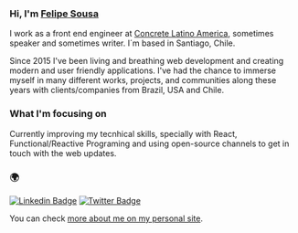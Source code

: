 ### Hi, I'm [Felipe Sousa](https://felipesousa.space)

I work as a front end engineer at [Concrete Latino America](https://www.linkedin.com/company/concrete-latinoamerica/), sometimes speaker and sometimes writer. I´m based in Santiago, Chile.

Since 2015 I've been living and breathing web development and creating modern and user friendly applications. I've had the chance to immerse myself in many different works, projects, and communities along these years with clients/companies from Brazil, USA and Chile.

### What I'm focusing on

Currently improving my tecnhical skills, specially with React, Functional/Reactive Programing and using open-source channels to get in touch with the web updates.

### 🌍

[![Linkedin Badge](https://img.shields.io/badge/-LinkedIn-blue?style=flat-square&logo=Linkedin&logoColor=white&link=https://www.linkedin.com/in/harshkumarkhatri/)](https://www.linkedin.com/in/luisfelipesousa/)  [![Twitter Badge](https://img.shields.io/badge/-Twitter-1ca0f1?style=flat-square&labelColor=1ca0f1&logo=twitter&logoColor=white&link=https://twitter.com/felipz_sousa)](https://twitter.com/felipz_sousa)

You can check [more about me on my personal site](https://felipesousa.space).
